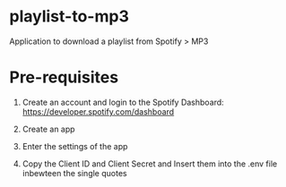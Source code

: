 # playlist-to-mp3

Application to download a playlist from Spotify > MP3

# Pre-requisites

1. Create an account and login to the Spotify Dashboard: https://developer.spotify.com/dashboard

2. Create an app

3. Enter the settings of the app

4. Copy the Client ID and Client Secret and Insert them into the .env file inbewteen the single quotes
